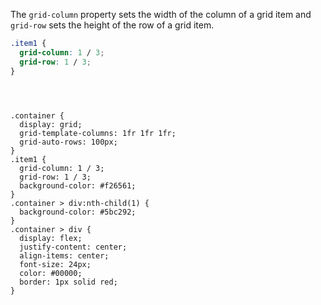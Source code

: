 The `grid-column` property sets the width of the column of a grid item and
`grid-row` sets the height of the row of a grid item.

```css
.item1 {
  grid-column: 1 / 3;
  grid-row: 1 / 3;
}
```

<codeblock language="css" type="lesson">
<code>
<panel language="html" hidden=true>
<div class="container">
  <div class="item1">1</div>
  <div>2</div>
  <div>3</div>
  <div>4</div>
  <div>5</div>
  <div>6</div>
</div>
</panel>
<panel language="css">
.container {
  display: grid;
  grid-template-columns: 1fr 1fr 1fr;
  grid-auto-rows: 100px;
}
.item1 {
  grid-column: 1 / 3;
  grid-row: 1 / 3;
  background-color: #f26561;
}
.container > div:nth-child(1) {
  background-color: #5bc292;
}
.container > div {
  display: flex;
  justify-content: center;
  align-items: center;
  font-size: 24px;
  color: #00000;
  border: 1px solid red;
}
</panel>
</code>
</codeblock>
